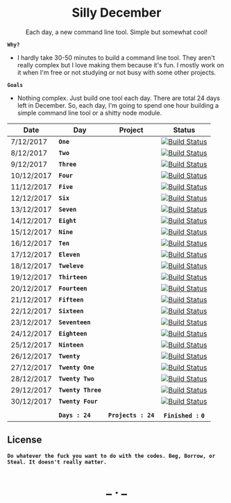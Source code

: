 <h1 align="center">Silly December</h2>

<p align="center">Each day, a new command line tool. Simple but somewhat cool!</p>


__`Why?`__

- I hardly take 30-50 minutes to build a command line tool. They aren't really complex but I love making them because it's fun.
I mostly work on it when I'm free or not studying or not busy with some other projects.

__`Goals`__

- Nothing complex. Just build one tool each day. There are total 24 days left in December. So, each day, I'm going to spend one hour building a 
simple command line tool or a shitty node module. 


|Date         | Day                  | Project             |   Status                                                                      |
|-------------|----------------------|---------------------|:-----------------------------------------------------------------------------:|
|7/12/2017    |  __`One`__           |                     | [![Build Status](https://img.shields.io/badge/Progress-Pending-orange.svg)]() |
|8/12/2017    |  __`Two`__           |                     | [![Build Status](https://img.shields.io/badge/Progress-Pending-orange.svg)]() |
|9/12/2017    |  __`Three`__         |                     | [![Build Status](https://img.shields.io/badge/Progress-Pending-orange.svg)]() |
|10/12/2017   |  __`Four`__          |                     | [![Build Status](https://img.shields.io/badge/Progress-Pending-orange.svg)]() |
|11/12/2017   |  __`Five`__          |                     | [![Build Status](https://img.shields.io/badge/Progress-Pending-orange.svg)]() |
|12/12/2017   |  __`Six`__           |                     | [![Build Status](https://img.shields.io/badge/Progress-Pending-orange.svg)]() |
|13/12/2017   |  __`Seven`__         |                     | [![Build Status](https://img.shields.io/badge/Progress-Pending-orange.svg)]() |
|14/12/2017   |  __`Eight`__         |                     | [![Build Status](https://img.shields.io/badge/Progress-Pending-orange.svg)]() |
|15/12/2017   |  __`Nine`__          |                     | [![Build Status](https://img.shields.io/badge/Progress-Pending-orange.svg)]() |
|16/12/2017   |  __`Ten`__           |                     | [![Build Status](https://img.shields.io/badge/Progress-Pending-orange.svg)]() |
|17/12/2017   |  __`Eleven`__        |                     | [![Build Status](https://img.shields.io/badge/Progress-Pending-orange.svg)]() |
|18/12/2017   |  __`Tweleve`__       |                     | [![Build Status](https://img.shields.io/badge/Progress-Pending-orange.svg)]() |
|19/12/2017   | __`Thirteen`__       |                     | [![Build Status](https://img.shields.io/badge/Progress-Pending-orange.svg)]() |
|20/12/2017   |__`Fourteen`__        |                     | [![Build Status](https://img.shields.io/badge/Progress-Pending-orange.svg)]() |
|21/12/2017   |__`Fifteen`__         |                     | [![Build Status](https://img.shields.io/badge/Progress-Pending-orange.svg)]() |
|22/12/2017   |__`Sixteen`__         |                     | [![Build Status](https://img.shields.io/badge/Progress-Pending-orange.svg)]() |
|23/12/2017   | __`Seventeen`__      |                     | [![Build Status](https://img.shields.io/badge/Progress-Pending-orange.svg)]() |
|24/12/2017   | __`Eighteen`__       |                     | [![Build Status](https://img.shields.io/badge/Progress-Pending-orange.svg)]() |
|25/12/2017   | __`Ninteen`__        |                     | [![Build Status](https://img.shields.io/badge/Progress-Pending-orange.svg)]() |
|26/12/2017   | __`Twenty`__         |                     | [![Build Status](https://img.shields.io/badge/Progress-Pending-orange.svg)]() |
|27/12/2017   | __`Twenty One`__     |                     | [![Build Status](https://img.shields.io/badge/Progress-Pending-orange.svg)]() |
|28/12/2017   | __`Twenty Two`__     |                     | [![Build Status](https://img.shields.io/badge/Progress-Pending-orange.svg)]() |
|29/12/2017   | __`Twenty Three`__   |                     | [![Build Status](https://img.shields.io/badge/Progress-Pending-orange.svg)]() |
|30/12/2017   |__`Twenty Four`__     |                     | [![Build Status](https://img.shields.io/badge/Progress-Pending-orange.svg)]() |
|             |                      |                     |                                                                               |
|             |__`Days : 24`__       | __`Projects : 24`__ | __`Finished :`__ __`0`__                                                      |

## License

__`Do whatever the fuck you want to do with the codes. Beg, Borrow, or Steal. It doesn't really matter.`__

<h1 align="center"> _ . _ </h1>